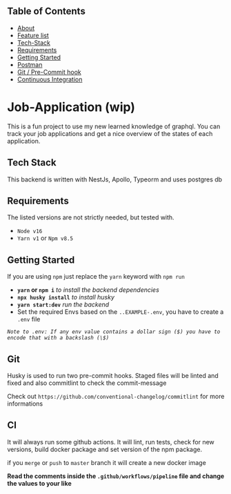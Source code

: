 ## Table of Contents

- [About](#invoice-app)
- [Feature list](#features)
- [Tech-Stack](#tech-stack)
- [Requirements](#requirements)
- [Getting Started](#getting-started)
- [Postman](#postman)
- [Git / Pre-Commit hook](#git)
- [Continuous Integration](#ci)

# Job-Application (wip)

This is a fun project to use my new learned knowledge of graphql. You can track your job applications and get a nice overview of the states of each application.

## Tech Stack

This backend is written with NestJs, Apollo, Typeorm and uses postgres db

## Requirements

The listed versions are not strictly needed, but tested with.

- `Node v16`
- `Yarn v1` or `Npm v8.5`

## Getting Started

If you are using `npm` just replace the `yarn` keyword with `npm run`

- **`yarn` or `npm i`** _to install the backend dependencies_
- **`npx husky install`** _to install husky_
- **`yarn start:dev`** _run the backend_
- Set the required Envs based on the `..EXAMPLE-.env`, you have to create a `.env` file

_`Note to .env: If any env value contains a dollar sign ($) you have to encode that with a backslash (\$)`_

## Git

Husky is used to run two pre-commit hooks. Staged files will be linted and fixed and also commitlint to check the commit-message

Check out `https://github.com/conventional-changelog/commitlint` for more informations

## CI

It will always run some github actions. It will lint, run tests, check for new versions, build docker package and set version of the npm package.

if you `merge` or `push` to `master` branch it will create a new docker image

**Read the comments inside the `.github/workflows/pipeline` file and change the values to your like**
 